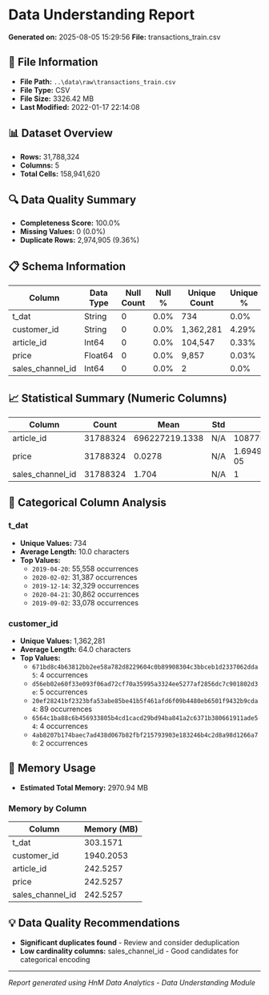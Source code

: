 # Data Understanding Report
**Generated on:** 2025-08-05 15:29:56
**File:** transactions_train.csv

## 📄 File Information
- **File Path:** `..\data\raw\transactions_train.csv`
- **File Type:** CSV
- **File Size:** 3326.42 MB
- **Last Modified:** 2022-01-17 22:14:08

## 📊 Dataset Overview
- **Rows:** 31,788,324
- **Columns:** 5
- **Total Cells:** 158,941,620

## 🔍 Data Quality Summary
- **Completeness Score:** 100.0%
- **Missing Values:** 0 (0.0%)
- **Duplicate Rows:** 2,974,905 (9.36%)

## 📋 Schema Information
| Column | Data Type | Null Count | Null % | Unique Count | Unique % |
|--------|-----------|------------|---------|--------------|----------|
| t_dat | String | 0 | 0.0% | 734 | 0.0% |
| customer_id | String | 0 | 0.0% | 1,362,281 | 4.29% |
| article_id | Int64 | 0 | 0.0% | 104,547 | 0.33% |
| price | Float64 | 0 | 0.0% | 9,857 | 0.03% |
| sales_channel_id | Int64 | 0 | 0.0% | 2 | 0.0% |

## 📈 Statistical Summary (Numeric Columns)
| Column | Count | Mean | Std | Min | 25% | 50% | 75% | Max |
|--------|-------|------|-----|-----|-----|-----|-----|-----|
| article_id | 31788324 | 696227219.1338 | N/A | 108775015 | N/A | N/A | N/A | 956217002 |
| price | 31788324 | 0.0278 | N/A | 1.694915254237288e-05 | N/A | N/A | N/A | 0.5915254237288136 |
| sales_channel_id | 31788324 | 1.704 | N/A | 1 | N/A | N/A | N/A | 2 |

## 📝 Categorical Column Analysis
### t_dat
- **Unique Values:** 734
- **Average Length:** 10.0 characters
- **Top Values:**
  - `2019-04-20`: 55,558 occurrences
  - `2020-02-02`: 31,387 occurrences
  - `2019-12-14`: 32,329 occurrences
  - `2020-04-21`: 30,862 occurrences
  - `2019-09-02`: 33,078 occurrences

### customer_id
- **Unique Values:** 1,362,281
- **Average Length:** 64.0 characters
- **Top Values:**
  - `671bd8c4b63812bb2ee58a782d8229604c0b89908304c3bbceb1d2337062dda5`: 4 occurrences
  - `d56eb02e60f33e093f06ad72cf70a35995a3324ee5277af2856dc7c901802d3e`: 5 occurrences
  - `20ef28241bf2323bfa53abe85be41b5f461afd6f09b4480eb6501f9432b9cda4`: 89 occurrences
  - `6564c1ba88c6b456933805b4cd1cacd29bd94ba841a2c6371b380661911ade54`: 4 occurrences
  - `4ab8207b174baec7ad438d067b82fbf215793903e183246b4c2d8a98d1266a70`: 2 occurrences

## 💾 Memory Usage
- **Estimated Total Memory:** 2970.94 MB

### Memory by Column
| Column | Memory (MB) |
|--------|-------------|
| t_dat | 303.1571 |
| customer_id | 1940.2053 |
| article_id | 242.5257 |
| price | 242.5257 |
| sales_channel_id | 242.5257 |

## 💡 Data Quality Recommendations
- **Significant duplicates found** - Review and consider deduplication
- **Low cardinality columns:** sales_channel_id - Good candidates for categorical encoding

---
*Report generated using HnM Data Analytics - Data Understanding Module*